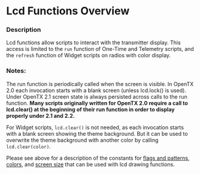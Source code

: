# Lcd Functions Overview

### Description

Lcd functions allow scripts to interact with the transmitter display. This access is limited to the `run` function of One-Time and Telemetry scripts, and the `refresh` function of Widget scripts on radios with color display.

### Notes:

The run function is periodically called when the screen is visible. In OpenTX 2.0 each invocation starts with a blank screen \(unless lcd.lock\(\) is used\). Under OpenTX 2.1 screen state is always persisted across calls to the run function. **Many scripts originally written for OpenTX 2.0 require a call to lcd.clear\(\) at the beginning of their run function in order to display properly under 2.1 and 2.2.**

For Widget scripts, `lcd.clear()` is not needed, as each invocation starts with a blank screen showing the theme background. But it can be used to overwrite the theme background with another color by calling `lcd.clear(color)`.

Please see above for a description of the constants for [flags and patterns](../constants/flags-and-pattern-constants.md), [colors](../constants/color-constants.md), and [screen size](../constants/screen-constants.md) that can be used with lcd drawing functions.

